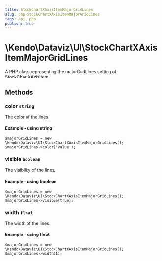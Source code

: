 ```yaml
---
title: StockChartXAxisItemMajorGridLines
slug: php-StockChartXAxisItemMajorGridLines
tags: api, php
publish: true
---
```


# \Kendo\Dataviz\UI\StockChartXAxisItemMajorGridLines

A PHP class representing the majorGridLines setting of StockChartXAxisItem.


## Methods

### color `string`

The color of the lines.


#### Example - using string
    $majorGridLines = new \Kendo\Dataviz\UI\StockChartXAxisItemMajorGridLines();
    $majorGridLines->color('value');

### visible `boolean`

The visibility of the lines.


#### Example - using boolean
    $majorGridLines = new \Kendo\Dataviz\UI\StockChartXAxisItemMajorGridLines();
    $majorGridLines->visible(true);

### width `float`

The width of the lines.


#### Example - using float
    $majorGridLines = new \Kendo\Dataviz\UI\StockChartXAxisItemMajorGridLines();
    $majorGridLines->width(1);

